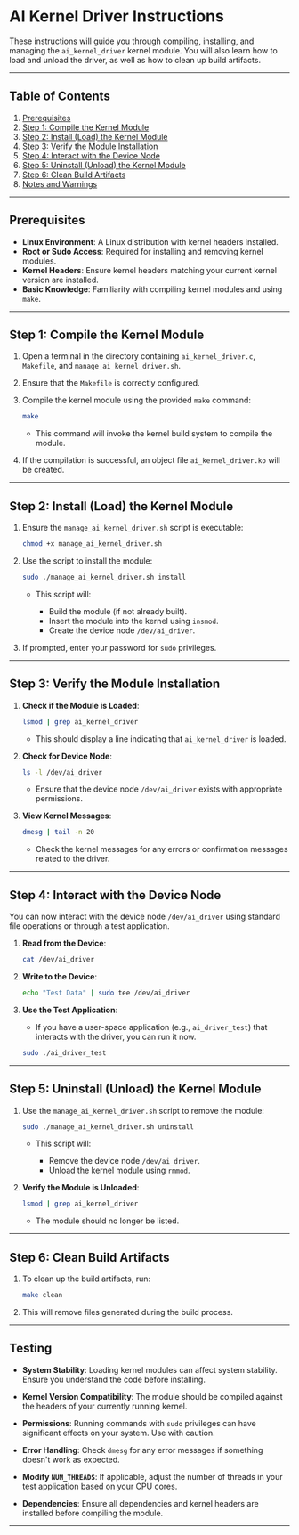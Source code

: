 
# AI Kernel Driver Instructions

These instructions will guide you through compiling, installing, and managing the `ai_kernel_driver` kernel module. You will also learn how to load and unload the driver, as well as how to clean up build artifacts.

---

## Table of Contents

1. [Prerequisites](#prerequisites)
2. [Step 1: Compile the Kernel Module](#step-1-compile-the-kernel-module)
3. [Step 2: Install (Load) the Kernel Module](#step-2-install-load-the-kernel-module)
4. [Step 3: Verify the Module Installation](#step-3-verify-the-module-installation)
5. [Step 4: Interact with the Device Node](#step-4-interact-with-the-device-node)
6. [Step 5: Uninstall (Unload) the Kernel Module](#step-5-uninstall-unload-the-kernel-module)
7. [Step 6: Clean Build Artifacts](#step-6-clean-build-artifacts)
8. [Notes and Warnings](#notes-and-warnings)

---

## Prerequisites

- **Linux Environment**: A Linux distribution with kernel headers installed.
- **Root or Sudo Access**: Required for installing and removing kernel modules.
- **Kernel Headers**: Ensure kernel headers matching your current kernel version are installed.
- **Basic Knowledge**: Familiarity with compiling kernel modules and using `make`.

---

## Step 1: Compile the Kernel Module

1. Open a terminal in the directory containing `ai_kernel_driver.c`, `Makefile`, and `manage_ai_kernel_driver.sh`.

2. Ensure that the `Makefile` is correctly configured.

3. Compile the kernel module using the provided `make` command:

   ```bash
   make
   ```

   - This command will invoke the kernel build system to compile the module.

4. If the compilation is successful, an object file `ai_kernel_driver.ko` will be created.

---

## Step 2: Install (Load) the Kernel Module

1. Ensure the `manage_ai_kernel_driver.sh` script is executable:

   ```bash
   chmod +x manage_ai_kernel_driver.sh
   ```

2. Use the script to install the module:

   ```bash
   sudo ./manage_ai_kernel_driver.sh install
   ```

   - This script will:

     - Build the module (if not already built).
     - Insert the module into the kernel using `insmod`.
     - Create the device node `/dev/ai_driver`.

3. If prompted, enter your password for `sudo` privileges.

---

## Step 3: Verify the Module Installation

1. **Check if the Module is Loaded**:

   ```bash
   lsmod | grep ai_kernel_driver
   ```

   - This should display a line indicating that `ai_kernel_driver` is loaded.

2. **Check for Device Node**:

   ```bash
   ls -l /dev/ai_driver
   ```

   - Ensure that the device node `/dev/ai_driver` exists with appropriate permissions.

3. **View Kernel Messages**:

   ```bash
   dmesg | tail -n 20
   ```

   - Check the kernel messages for any errors or confirmation messages related to the driver.

---

## Step 4: Interact with the Device Node

You can now interact with the device node `/dev/ai_driver` using standard file operations or through a test application.

1. **Read from the Device**:

   ```bash
   cat /dev/ai_driver
   ```

2. **Write to the Device**:

   ```bash
   echo "Test Data" | sudo tee /dev/ai_driver
   ```

3. **Use the Test Application**:

   - If you have a user-space application (e.g., `ai_driver_test`) that interacts with the driver, you can run it now.

   ```bash
   sudo ./ai_driver_test
   ```

---

## Step 5: Uninstall (Unload) the Kernel Module

1. Use the `manage_ai_kernel_driver.sh` script to remove the module:

   ```bash
   sudo ./manage_ai_kernel_driver.sh uninstall
   ```

   - This script will:

     - Remove the device node `/dev/ai_driver`.
     - Unload the kernel module using `rmmod`.

2. **Verify the Module is Unloaded**:

   ```bash
   lsmod | grep ai_kernel_driver
   ```

   - The module should no longer be listed.

---

## Step 6: Clean Build Artifacts

1. To clean up the build artifacts, run:

   ```bash
   make clean
   ```

2. This will remove files generated during the build process.

---

## Testing

- **System Stability**: Loading kernel modules can affect system stability. Ensure you understand the code before installing.

- **Kernel Version Compatibility**: The module should be compiled against the headers of your currently running kernel.

- **Permissions**: Running commands with `sudo` privileges can have significant effects on your system. Use with caution.

- **Error Handling**: Check `dmesg` for any error messages if something doesn't work as expected.

- **Modify `NUM_THREADS`**: If applicable, adjust the number of threads in your test application based on your CPU cores.

- **Dependencies**: Ensure all dependencies and kernel headers are installed before compiling the module.

---

